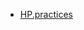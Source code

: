<ul>
    <li>
      <a href="{{ https://shota-matsunaga.github.io}}">HP.practices</a>
    </li>
</ul>
